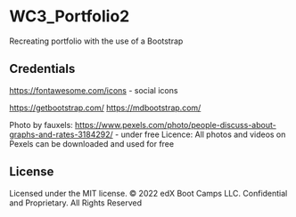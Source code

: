 # WC3_Portfolio2
Recreating portfolio with the use of a Bootstrap








## Credentials 
https://fontawesome.com/icons - social icons

https://getbootstrap.com/
https://mdbootstrap.com/

Photo by fauxels: https://www.pexels.com/photo/people-discuss-about-graphs-and-rates-3184292/ - under free Licence: 
All photos and videos on Pexels can be downloaded and used for free

## License 

Licensed under the MIT license.
© 2022 edX Boot Camps LLC. Confidential and Proprietary. All Rights Reserved
